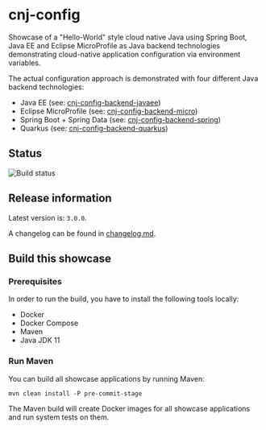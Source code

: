 # cnj-config

Showcase of a "Hello-World" style cloud native Java using Spring Boot, Java EE and Eclipse MicroProfile as Java backend technologies demonstrating
cloud-native application configuration via environment variables.

The actual configuration approach is demonstrated with four different Java backend technologies:

* Java EE (see: [cnj-config-backend-javaee](cnj-config-backend-javaee/README.md))
* Eclipse MicroProfile (see: [cnj-config-backend-micro](cnj-config-backend-micro/README.md))
* Spring Boot + Spring Data (see: [cnj-config-backend-spring](cnj-config-backend-spring/README.md))
* Quarkus (see: [cnj-config-backend-quarkus](cnj-config-backend-quarkus/README.md))

## Status
![Build status](https://drone.at41tools.k8s.aws.msgoat.eu/api/badges/msgoat/cnj-config/status.svg)

## Release information

Latest version is: `3.0.0`.

A changelog can be found in [changelog.md](changelog.md).

## Build this showcase 

### Prerequisites

In order to run the build, you have to install the following tools locally:
* Docker
* Docker Compose 
* Maven
* Java JDK 11

### Run Maven

You can build all showcase applications by running Maven:
```
mvn clean install -P pre-commit-stage
```

The Maven build will create Docker images for all showcase applications and run system tests on them.